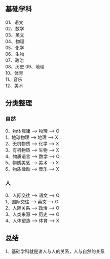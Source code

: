 
## 基础学科
01、语文    
02、数学   
03、英文    
04、物理    
05、化学     
06、生物   
07、政治  
08、历史 
09、地理  
10、体育  
11、音乐  
12、美术   

## 分类整理
### 自然
0、物体规律 --> 物理 --> O   
1、地球物理 --> 地理 --> X    
2、无机物质 --> 化学 --> X    
3、有机物质 --> 生物 --> X   
4、物质语言 --> 数学 --> O  
5、物质美感 --> 美术 --> X     
6、物质律动 --> 音乐 --> X     

### 人
0、人际交往 --> 语文 --> O     
1、国际交往 --> 英文 --> O   
2、人际关系 --> 政治 --> O  
3、人类来源 --> 历史 --> O  
4、人体塑造 --> 体育 --> X  

## 总结   
1、基础学科就是讲人与人的关系，人与自然的关系     
